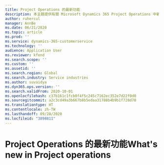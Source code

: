 ```yaml
---
title: Project Operations 的最新功能
description: 本主題提供有關 Microsoft Dynamics 365 Project Operations 中新增特色與功能的資訊。
author: ruhercul
manager: AnnBe
ms.date: 06/21/2020
ms.topic: article
ms.prod: ''
ms.service: dynamics-365-customerservice
ms.technology: ''
audience: Application User
ms.reviewer: kfend
ms.search.scope: ''
ms.custom: ''
ms.assetid: ''
ms.search.region: Global
ms.search.industry: Service industries
ms.author: suvaidya
ms.dyn365.ops.version: ''
ms.search.validFrom: 2020-10-01
ms.openlocfilehash: c37b161c1fcb0f4f5c245c7162ec352e7d22f0d0
ms.sourcegitcommit: a2c3cd49a3b667b8b5edaa31788b4b9b1f728d78
ms.translationtype: HT
ms.contentlocale: zh-TW
ms.lasthandoff: 09/28/2020
ms.locfileid: "3898811"
---
```

# <a name="whats-new-in-project-operations"></a><span data-ttu-id="8b105-103">Project Operations 的最新功能</span><span class="sxs-lookup"><span data-stu-id="8b105-103">What's new in Project operations</span></span>
